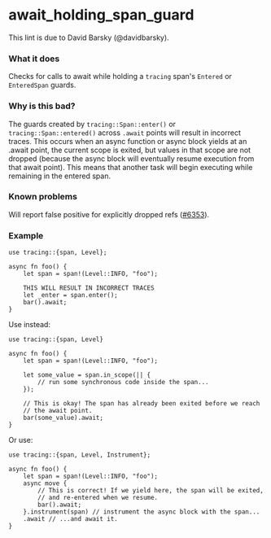 # await_holding_span_guard

This lint is due to David Barsky (@davidbarsky).

### What it does
Checks for calls to await while holding a
`tracing` span's `Entered` or `EnteredSpan` guards.

### Why is this bad?
The guards created by `tracing::Span::enter()` or `tracing::Span::entered()` across `.await`
points will result in incorrect traces. This occurs when an async function or async
block yields at an .await point, the current scope is exited, but values in that scope are
not dropped (because the async block will eventually resume execution from that await
point). This means that another task will begin executing while remaining in the entered
span.

### Known problems
Will report false positive for explicitly dropped refs ([#6353](https://github.com/rust-lang/rust-clippy/issues/6353)).

### Example
```rust,ignore
use tracing::{span, Level};

async fn foo() {
    let span = span!(Level::INFO, "foo");

    THIS WILL RESULT IN INCORRECT TRACES
    let _enter = span.enter();
    bar().await;
}
```

Use instead:
```rust,ignore
use tracing::{span, Level}

async fn foo() {
    let span = span!(Level::INFO, "foo");

    let some_value = span.in_scope(|| {
        // run some synchronous code inside the span...
    });

    // This is okay! The span has already been exited before we reach
    // the await point.
    bar(some_value).await;
}
```

Or use:

```rust,ignore
use tracing::{span, Level, Instrument};

async fn foo() {
    let span = span!(Level::INFO, "foo");
    async move {
        // This is correct! If we yield here, the span will be exited,
        // and re-entered when we resume.
        bar().await;
    }.instrument(span) // instrument the async block with the span...
    .await // ...and await it.
}
```

